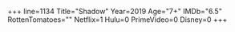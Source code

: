 +++
line=1134
Title="Shadow"
Year=2019
Age="7+"
IMDb="6.5"
RottenTomatoes=""
Netflix=1
Hulu=0
PrimeVideo=0
Disney=0
+++

